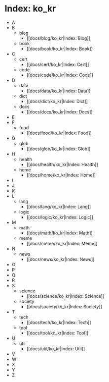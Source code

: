 
# Index: ko_kr

* A
* B
  * blog
    * [[docs/blog/ko_kr|Index: Blog]]
  * book
    * [[docs/book/ko_kr|Index: Book]]
* C
  * cert
    * [[docs/cert/ko_kr|Index: Cert]]
  * code
    * [[docs/code/ko_kr|Index: Code]]
* D
  * data
    * [[docs/data/ko_kr|Index: Data]]
  * dict
    * [[docs/dict/ko_kr|Index: Dict]]
  * docs
    * [[docs/docs/ko_kr|Index: Docs]]
* E
* F
  * food
    * [[docs/food/ko_kr|Index: Food]]
* G
  * glob
    * [[docs/glob/ko_kr|Index: Glob]]
* H
  * health
    * [[docs/health/ko_kr|Index: Health]]
  * home
    * [[docs/home/ko_kr|Index: Home]]
* I
* J
* K
* L
  * lang
    * [[docs/lang/ko_kr|Index: Lang]]
  * logic
    * [[docs/logic/ko_kr|Index: Logic]]
* M
  * math
    * [[docs/math/ko_kr|Index: Math]]
  * meme
    * [[docs/meme/ko_kr|Index: Meme]]
* N
  * news
    * [[docs/news/ko_kr|Index: News]]
* O
* P
* Q
* R
* S
  * science
    * [[docs/science/ko_kr|Index: Science]]
  * society
    * [[docs/society/ko_kr|Index: Society]]
* T
  * tech
    * [[docs/tech/ko_kr|Index: Tech]]
  * tool
    * [[docs/tool/ko_kr|Index: Tool]]
* U
  * util
    * [[docs/util/ko_kr|Index: Util]]
* V
* W
* X
* Y
* Z
